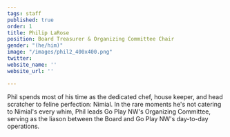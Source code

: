 ```yaml
---
tags: staff
published: true
order: 1
title: Philip LaRose
position: Board Treasurer & Organizing Committee Chair
gender: "(he/him)"
image: "/images/phil2_400x400.png"
twitter: 
website_name: ''
website_url: ''

---
```

Phil spends most of his time as the dedicated chef, house keeper, and head scratcher to feline perfection: Nimial. In the rare moments he's not catering to Nimial's every whim, Phil leads Go Play NW's Organizing Committee, serving as the liason between the Board and Go Play NW's day-to-day operations.
